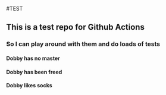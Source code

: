 #TEST
## This is a test repo for Github Actions
### So I can play around with them and do loads of tests
#### Dobby has no master
#### Dobby has been freed
#### Dobby likes socks
